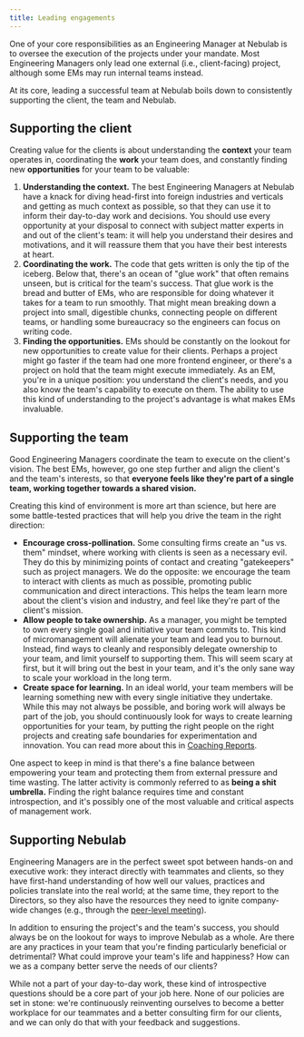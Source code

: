 ```yaml
---
title: Leading engagements
---
```


One of your core responsibilities as an Engineering Manager at Nebulab is to oversee the execution
of the projects under your mandate. Most Engineering Managers only lead one external (i.e.,
client-facing) project, although some EMs may run internal teams instead.

At its core, leading a successful team at Nebulab boils down to consistently supporting the client,
the team and Nebulab.

## Supporting the client

Creating value for the clients is about understanding the **context** your team operates in,
coordinating the **work** your team does, and constantly finding new **opportunities** for your team
to be valuable:

1. **Understanding the context.** The best Engineering Managers at Nebulab have a knack for diving
   head-first into foreign industries and verticals and getting as much context as possible, so that
   they can use it to inform their day-to-day work and decisions. You should use every opportunity
   at your disposal to connect with subject matter experts in and out of the client's team: it will 
   help you understand their desires and motivations, and it will reassure them that you have their
   best interests at heart.
2. **Coordinating the work.** The code that gets written is only the tip of the iceberg. Below that,
   there's an ocean of "glue work" that often remains unseen, but is critical for the team's
   success. That glue work is the bread and butter of EMs, who are responsible for doing whatever it
   takes for a team to run smoothly. That might mean breaking down a project into small, digestible
   chunks, connecting people on different teams, or handling some bureaucracy so the engineers can
   focus on writing code.
3. **Finding the opportunities.** EMs should be constantly on the lookout for new opportunities to
   create value for their clients. Perhaps a project might go faster if the team had one more
   frontend engineer, or there's a project on hold that the team might execute immediately. As an
   EM, you're in a unique position: you understand the client's needs, and you also know the team's
   capability to execute on them. The ability to use this kind of understanding to the project's
   advantage is what makes EMs invaluable.

## Supporting the team

Good Engineering Managers coordinate the team to execute on the client's vision. The best EMs,
however, go one step further and align the client's and the team's interests, so that
**everyone feels like they're part of a single team, working together towards a shared vision.**

Creating this kind of environment is more art than science, but here are some battle-tested
practices that will help you drive the team in the right direction:

- **Encourage cross-pollination.** Some consulting firms create an "us vs. them" mindset, where
  working with clients is seen as a necessary evil. They do this by minimizing points of contact
  and creating "gatekeepers" such as project managers. We do the opposite: we encourage the team to
  interact with clients as much as possible, promoting public communication and direct interactions.
  This helps the team learn more about the client's vision and industry, and feel like they're part
  of the client's mission. 
- **Allow people to take ownership.** As a manager, you might be tempted to own every single goal
  and initiative your team commits to. This kind of micromanagement will alienate your team and lead
  you to burnout. Instead, find ways to cleanly and responsibly delegate ownership to your team, and
  limit yourself to supporting them. This will seem scary at first, but it will bring out the best
  in your team, and it's the only sane way to scale your workload in the long term.
- **Create space for learning.** In an ideal world, your team members will be learning something
  new with every single initiative they undertake. While this may not always be possible, and boring
  work will always be part of the job, you should continuously look for ways to create learning
  opportunities for your team, by putting the right people on the right projects and creating safe
  boundaries for experimentation and innovation. You can read more about this in
  [Coaching Reports](/managing-teams/coaching-reports/).

One aspect to keep in mind is that there's a fine balance between empowering your team and
protecting them from external pressure and time wasting. The latter activity is commonly referred to
as **being a shit umbrella.** Finding the right balance requires time and constant introspection,
and it's possibly one of the most valuable and critical aspects of management work.

## Supporting Nebulab

Engineering Managers are in the perfect sweet spot between hands-on and executive work: they
interact directly with teammates and clients, so they have first-hand understanding of how well our
values, practices and policies translate into the real world; at the same time, they report to the
Directors, so they also have the resources they need to ignite company-wide changes (e.g., through
the [peer-level meeting](/managing-teams/peer-level-meeting/)).

In addition to ensuring the project's and the team's success, you should always be on the lookout
for ways to improve Nebulab as a whole. Are there are any practices in your team that you're finding
particularly beneficial or detrimental? What could improve your team's life and happiness? How can
we as a company better serve the needs of our clients?

While not a part of your day-to-day work, these kind of introspective questions should be a core
part of your job here. None of our policies are set in stone: we're continuously reinventing
ourselves to become a better workplace for our teammates and a better consulting firm for our
clients, and we can only do that with your feedback and suggestions.
